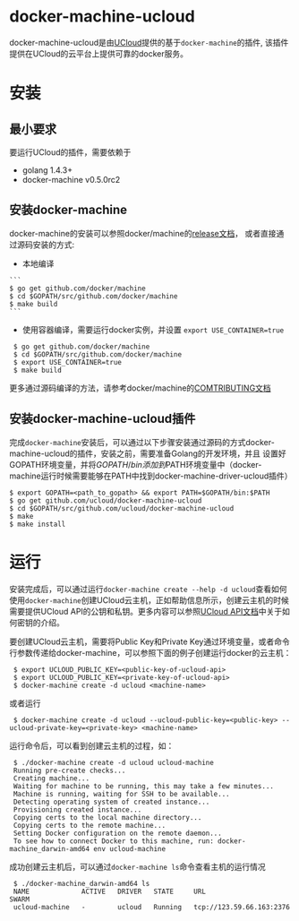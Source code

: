 # docker-machine-ucloud

docker-machine-ucloud是由[UCloud](https://www.ucloud.cn)提供的基于`docker-machine`的插件, 该插件提供在UCloud的云平台上提供可靠的docker服务。

# 安装

## 最小要求
   要运行UCloud的插件，需要依赖于
   * golang 1.4.3+
   * docker-machine v0.5.0rc2

## 安装docker-machine
   docker-machine的安装可以参照docker/machine的[release文档](https://github.com/docker/machine/releases/tag/v0.5.0-rc2)，
   或者直接通过源码安装的方式:
   * 本地编译
      
    ```
    $ go get github.com/docker/machine
    $ cd $GOPATH/src/github.com/docker/machine
    $ make build
    ```
   * 使用容器编译，需要运行docker实例，并设置 `export USE_CONTAINER=true`
      
   ```
    $ go get github.com/docker/machine
    $ cd $GOPATH/src/github.com/docker/machine
    $ export USE_CONTAINER=true
    $ make build
   ```
   更多通过源码编译的方法，请参考docker/machine的[COMTRIBUTING文档](https://github.com/docker/machine/blob/master/CONTRIBUTING.md#building)


## 安装docker-machine-ucloud插件
   完成`docker-machine`安装后，可以通过以下步骤安装通过源码的方式docker-machine-ucloud的插件，安装之前，需要准备Golang的开发环境，并且
   设置好GOPATH环境变量，并将$GOPATH/bin添加到$PATH环境变量中（docker-machine运行时候需要能够在PATH中找到docker-machine-driver-ucloud插件）
   ```
   $ export GOPATH=<path_to_gopath> && export PATH=$GOPATH/bin:$PATH
   $ go get github.com/ucloud/docker-machine-ucloud
   $ cd $GOPATH/src/github.com/ucloud/docker-machine-ucloud
   $ make
   $ make install
   ```

# 运行
  安装完成后，可以通过运行`docker-machine create --help -d ucloud`查看如何使用`docker-machine`创建UCloud云主机，正如帮助信息所示，创建云主机的时候
  需要提供UCloud API的公钥和私钥。更多内容可以参照[UCloud API文档](https://docs.ucloud.cn/api/index.html)中关于如何密钥的介绍。

  要创建UCloud云主机，需要将Public Key和Private Key通过环境变量，或者命令行参数传递给docker-machine，可以参照下面的例子创建运行docker的云主机：

   ```
    $ export UCLOUD_PUBLIC_KEY=<public-key-of-ucloud-api>
    $ export UCLOUD_PUBLIC_KEY=<private-key-of-ucloud-api>
    $ docker-machine create -d ucloud <machine-name>
   ```

  或者运行

   ```
    $ docker-machine create -d ucloud --ucloud-public-key=<public-key> --ucloud-private-key=<private-key> <machine-name>
   ```

  运行命令后，可以看到创建云主机的过程，如：

   ```
    $ ./docker-machine create -d ucloud ucloud-machine
    Running pre-create checks...
    Creating machine...
    Waiting for machine to be running, this may take a few minutes...
    Machine is running, waiting for SSH to be available...
    Detecting operating system of created instance...
    Provisioning created instance...
    Copying certs to the local machine directory...
    Copying certs to the remote machine...
    Setting Docker configuration on the remote daemon...
    To see how to connect Docker to this machine, run: docker-machine_darwin-amd64 env ucloud-machine
   ```

   成功创建云主机后，可以通过`docker-machine ls`命令查看主机的运行情况

   ```
    $ ./docker-machine_darwin-amd64 ls
    NAME             ACTIVE   DRIVER   STATE     URL                        SWARM
    ucloud-machine   -        ucloud   Running   tcp://123.59.66.163:2376
   ```
